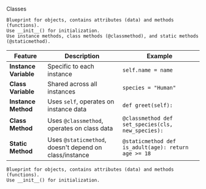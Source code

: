 Classes

    Blueprint for objects, contains attributes (data) and methods (functions).
    Use __init__() for initialization.
    Use instance methods, class methods (@classmethod), and static methods (@staticmethod).


| Feature          | Description                                  | Example |
|-----------------|----------------------------------------------|---------|
| **Instance Variable** | Specific to each instance | `self.name = name` |
| **Class Variable** | Shared across all instances | `species = "Human"` |
| **Instance Method** | Uses `self`, operates on instance data | `def greet(self):` |
| **Class Method** | Uses `@classmethod`, operates on class data | `@classmethod def set_species(cls, new_species):` |
| **Static Method** | Uses `@staticmethod`, doesn't depend on class/instance | `@staticmethod def is_adult(age): return age >= 18` |Classes

    Blueprint for objects, contains attributes (data) and methods (functions).
    Use __init__() for initialization.
